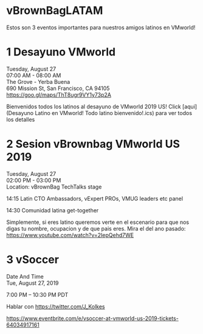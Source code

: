 # vBrownBagLATAM

Estos son 3 eventos importantes para nuestros amigos latinos en VMworld!

# 1 Desayuno VMworld

Tuesday, August 27  
07:00 AM - 08:00 AM  
The Grove - Yerba Buena  
690 Mission St, San Francisco, CA 94105  
https://goo.gl/maps/ThT8ugr9VY1y73p2A  

Bienvenidos todos los latinos al desayuno de VMworld 2019 US! Click [aqui](Desayuno Latino en VMworld! Todo latino bienvenido!.ics) para ver todos los detalles


# 2 Sesion vBrownbag VMworld US 2019

Tuesday, August 27  
02:00 PM - 03:00 PM  
Location: vBrownBag TechTalks stage  

14:15 Latin CTO Ambassadors, vExpert PROs, VMUG leaders etc panel   

14:30 Comunidad latina get-together  

Simplemente, si eres latino queremos verte en el escenario para que nos digas tu nombre, ocupacion y de que pais eres. Mira el del ano pasado:  
https://www.youtube.com/watch?v=2IepQehd7WE


# 3 vSoccer

Date And Time  
Tue, August 27, 2019  

7:00 PM – 10:30 PM PDT  

Hablar con https://twitter.com/J_Kolkes  

https://www.eventbrite.com/e/vsoccer-at-vmworld-us-2019-tickets-64034917161  


